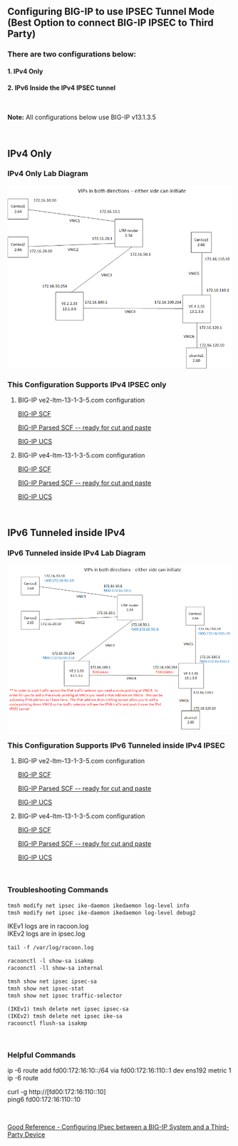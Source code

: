 ## Configuring BIG-IP to use IPSEC Tunnel Mode (Best Option to connect BIG-IP IPSEC to Third Party)  

### There are two configurations below:  
#### 1. IPv4 Only
#### 2. IPv6 Inside the IPv4 IPSEC tunnel
<br/>  

__Note:__ All configurations below use BIG-IP v13.1.3.5  


<br/>  

## IPv4 Only  

### IPv4 Only Lab Diagram  

![Lab Diagram](https://github.com/grmarxer/Misc-Documentation/blob/master/IPSEC/diagram/ipsec_lab_ipv4_only.png)  


###  This Configuration Supports IPv4 IPSEC only  

1. BIG-IP ve2-ltm-13-1-3-5.com configuration  

    [BIG-IP SCF](https://github.com/grmarxer/Misc-Documentation/tree/master/IPSEC/configurations/ve2-ltm-13-1-3-5_IPv4-only.txt)  

    [BIG-IP Parsed SCF -- ready for cut and paste](https://github.com/grmarxer/Misc-Documentation/tree/master/IPSEC/configurations/ve2-ltm-13-1-3-5_IPv4_only_parsed.txt)  

    [BIG-IP UCS](https://github.com/grmarxer/Misc-Documentation/tree/master/IPSEC/configurations/ve2-ltm-13-1-3-5.com-IPv4-only.ucs)  

2. BIG-IP ve4-ltm-13-1-3-5.com configuration

    [BIG-IP SCF](https://github.com/grmarxer/Misc-Documentation/tree/master/IPSEC/configurations/ve4-ltm-13-1-3-5_IPv4_only.txt)  

    [BIG-IP Parsed SCF -- ready for cut and paste](https://github.com/grmarxer/Misc-Documentation/tree/master/IPSEC/configurations/ve4-ltm-13-1-3-5_IPv4_only_parsed.txt)  

    [BIG-IP UCS](https://github.com/grmarxer/Misc-Documentation/tree/master/IPSEC/configurations/ve4-ltm-13-1-3-5.com-IPv4-only.ucs)  


<br/>  

## IPv6 Tunneled inside IPv4  

### IPv6 Tunneled inside IPv4 Lab Diagram  

![Lab Diagram](https://github.com/grmarxer/Misc-Documentation/blob/master/IPSEC/diagram/ipsec_lab_IPv6_inside_ipv4.png)  


###  This Configuration Supports IPv6 Tunneled inside IPv4 IPSEC  

1. BIG-IP ve2-ltm-13-1-3-5.com configuration  

    [BIG-IP SCF](https://github.com/grmarxer/Misc-Documentation/tree/master/IPSEC/configurations/ve2-ltm-13-1-3-5_IPv6_inside_IPv4_IPSEC_tunnel.txt.txt)  

    [BIG-IP Parsed SCF -- ready for cut and paste](https://github.com/grmarxer/Misc-Documentation/tree/master/IPSEC/configurations/ve2-ltm-13-1-3-.txt)  

    [BIG-IP UCS](https://github.com/grmarxer/Misc-Documentation/tree/master/IPSEC/configurations/ve2-ltm-13-1-3-5.com-ipv6-in-ipv4-tunnel.ucs)  

2. BIG-IP ve4-ltm-13-1-3-5.com configuration

    [BIG-IP SCF](https://github.com/grmarxer/Misc-Documentation/tree/master/IPSEC/configurations/ve4-ltm-13-1-3-5_IPv6_inside_IPv4_IPSEC_tunnel.txt.txt)  

    [BIG-IP Parsed SCF -- ready for cut and paste](https://github.com/grmarxer/Misc-Documentation/tree/master/IPSEC/configurations/ve4-ltm-13-1-3-5_.txt)  

    [BIG-IP UCS](https://github.com/grmarxer/Misc-Documentation/tree/master/IPSEC/configurations/ve4-ltm-13-1-3-5.com-ipv6-in-ipv4-ipsec-tunnel.ucs)  

<br/>  

### Troubleshooting Commands
```
tmsh modify net ipsec ike-daemon ikedaemon log-level info
tmsh modify net ipsec ike-daemon ikedaemon log-level debug2
```  

IKEv1 logs are in racoon.log  
IKEv2 logs are in ipsec.log
```
tail -f /var/log/racoon.log
```  
```
racoonctl -l show-sa isakmp
racoonctl -ll show-sa internal
```  
```
tmsh show net ipsec ipsec-sa
tmsh show net ipsec-stat
tmsh show net ipsec traffic-selector
```  
```
(IKEv1) tmsh delete net ipsec ipsec-sa
(IKEv2) tmsh delete net ipsec ike-sa
racoonctl flush-sa isakmp
```  

<br/>  

### Helpful Commands  

ip -6 route add fd00:172:16:10::/64 via fd00:172:16:110::1 dev ens192 metric 1  
ip -6 route  

curl -g http://[fd00:172:16:110::10]  
ping6 fd00:172:16:110::10  


<br/>  

[Good Reference - Configuring IPsec between a BIG-IP System and a Third-Party Device](https://techdocs.f5.com/kb/en-us/products/big-ip_ltm/manuals/product/bigip-tmos-tunnels-ipsec-13-0-0/10.html)  

